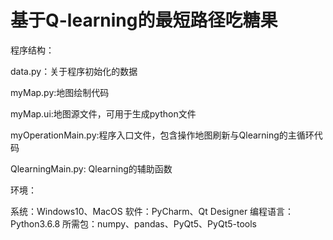 # 基于Q-learning的最短路径吃糖果



程序结构：

data.py：关于程序初始化的数据

myMap.py:地图绘制代码

myMap.ui:地图源文件，可用于生成python文件

myOperationMain.py:程序入口文件，包含操作地图刷新与Qlearning的主循环代码

QlearningMain.py: Qlearning的辅助函数



环境：

系统：Windows10、MacOS
软件：PyCharm、Qt Designer
编程语言：Python3.6.8
所需包：numpy、pandas、PyQt5、PyQt5-tools